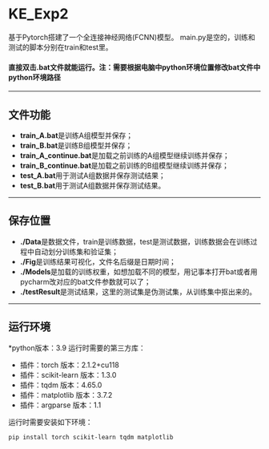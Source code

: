 # KE_Exp2
基于Pytorch搭建了一个全连接神经网络(FCNN)模型。
main.py是空的，训练和测试的脚本分别在train和test里。
#### 直接双击.bat文件就能运行。注：需要根据电脑中python环境位置修改bat文件中python环境路径

---
## 文件功能
* **train_A.bat**是训练A组模型并保存；
* **train_B.bat**是训练B组模型并保存；
* **train_A_continue.bat**是加载之前训练的A组模型继续训练并保存；
* **train_B_continue.bat**是加载之前训练的B组模型继续训练并保存；
* **test_A.bat**用于测试A组数据并保存测试结果；
* **test_B.bat**用于测试A组数据并保存测试结果。
---
## 保存位置
* **./Data**是数据文件，train是训练数据，test是测试数据，训练数据会在训练过程中自动划分训练集和验证集；
* **./Fig**是训练结果可视化，文件名后缀是日期时间；
* **./Models**是加载的训练权重，如想加载不同的模型，用记事本打开bat或者用pycharm改对应的bat文件参数就可以了；
* **./testResult**是测试结果，这里的测试集是伪测试集，从训练集中抠出来的。
---
## 运行环境
*python版本：3.9
运行时需要的第三方库：
* 插件：torch 版本：2.1.2+cu118
* 插件：scikit-learn 版本：1.3.0
* 插件：tqdm 版本：4.65.0
* 插件：matplotlib 版本：3.7.2
* 插件：argparse 版本：1.1

运行时需要安装如下环境：
```bash
pip install torch scikit-learn tqdm matplotlib
```
